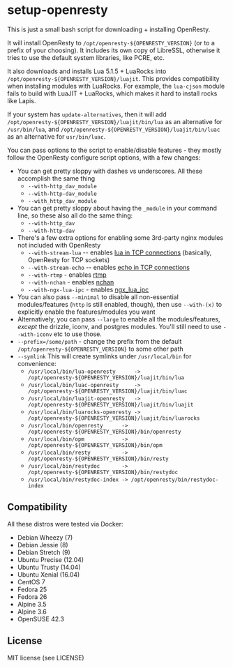 # setup-openresty

This is just a small bash script for downloading + installing OpenResty.

It will install OpenResty to `/opt/openresty-${OPENRESTY_VERSION}` (or to a prefix
of your choosing). It includes its own copy of LibreSSL, otherwise it tries
to use the default system libraries, like PCRE, etc.

It also downloads and installs Lua 5.1.5 + LuaRocks into `/opt/openresty-${OPENRESTY_VERSION}/luajit`.
This provides compatibility when installing modules with LuaRocks. For example,
the `lua-cjson` module fails to build with LuaJIT + LuaRocks, which makes it
hard to install rocks like Lapis.

If your system has `update-alternatives`, then it will
add `/opt/openresty-${OPENRESTY_VERSION}/luajit/bin/lua` as an alternative for `/usr/bin/lua`,
and `/opt/openresty-${OPENRESTY_VERSION}/luajit/bin/luac` as an alternative for `usr/bin/luac`.

You can pass options to the script to enable/disable features - they mostly
follow the OpenResty configure script options, with a few changes:

* You can get pretty sloppy with dashes vs underscores. All these
  accomplish the same thing
  * `--with-http_dav_module`
  * `--with-http-dav_module`
  * `--with_http_dav_module`
* You can get pretty sloppy about having the `_module` in your command line,
so these also all do the same thing:
  * `--with-http_dav`
  * `--with-http-dav`
* There's a few extra options for enabling some 3rd-party nginx modules not included with OpenResty
  * `--with-stream-lua` -- enables [lua in TCP connections](https://github.com/openresty/stream-lua-nginx-module) (basically, OpenResty for TCP sockets)
  * `--with-stream-echo` -- enables [echo in TCP connections](https://github.com/openresty/stream-echo-nginx-module)
  * `--with-rtmp` - enables [rtmp](https://github.com/arut/nginx-rtmp-module)
  * `--with-nchan` - enables [nchan](https://github.com/slact/nchan)
  * `--with-ngx-lua-ipc` - enables [ngx_lua_ipc](https://github.com/slact/ngx_lua_ipc)
* You can also pass `--minimal` to disable all non-essential modules/features (`http` is still enabled, though),
then use `--with-(x)` to explicitly enable the features/modules you want
* Alternatively, you can pass `--large` to enable all the modules/features, *except* the drizzle, iconv, and postgres
modules. You'll still need to use `--with-iconv` etc to use those.
* `--prefix=/some/path` - change the prefix from the default `/opt/openresty-${OPENRESTY_VERSION}` to some other path
* `--symlink` This will create symlinks under `/usr/local/bin` for convenience:
  * `/usr/local/bin/lua-openresty      -> /opt/openresty-${OPENRESTY_VERSION}/luajit/bin/lua`
  * `/usr/local/bin/luac-openresty     -> /opt/openresty-${OPENRESTY_VERSION}/luajit/bin/luac`
  * `/usr/local/bin/luajit-openresty   -> /opt/openresty-${OPENRESTY_VERSION}/luajit/bin/luajit`
  * `/usr/local/bin/luarocks-openresty -> /opt/openresty-${OPENRESTY_VERSION}/luajit/bin/luarocks`
  * `/usr/local/bin/openresty      -> /opt/openresty-${OPENRESTY_VERSION}/bin/openresty`
  * `/usr/local/bin/opm            -> /opt/openresty-${OPENRESTY_VERSION}/bin/opm`
  * `/usr/local/bin/resty          -> /opt/openresty-${OPENRESTY_VERSION}/bin/resty`
  * `/usr/local/bin/restydoc       -> /opt/openresty-${OPENRESTY_VERSION}/bin/restydoc`
  * `/usr/local/bin/restydoc-index -> /opt/openresty/bin/restydoc-index`

## Compatibility

All these distros were tested via Docker:

* Debian Wheezy (7)
* Debian Jessie (8)
* Debian Stretch (9)
* Ubuntu Precise (12.04)
* Ubuntu Trusty (14.04)
* Ubuntu Xenial (16.04)
* CentOS 7
* Fedora 25
* Fedora 26
* Alpine 3.5
* Alpine 3.6
* OpenSUSE 42.3

## License

MIT license (see LICENSE)
